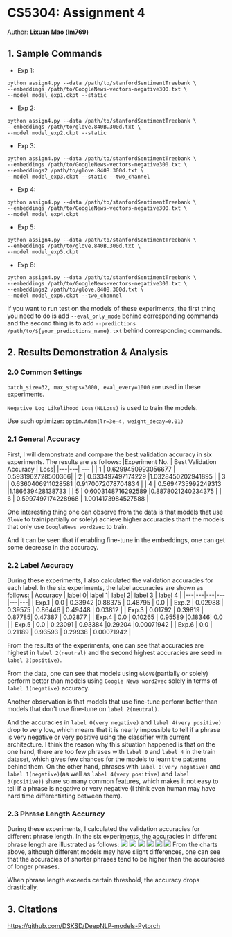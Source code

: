 # CS5304: Assignment 4
Author: **Lixuan Mao (lm769)**

<!-- ## 0. Train Dataset Preprocess
In the train dataset, I find that phrases of `label 2(neutral)` take more than 60% of the whole train dataset, which may make the model hugely biased and predict every phrase as `label 2(neutral)`.

So in order to eliminate such bias, I only used half of the label 2 phrases of the train dataset(randomly picked) while training models in the six experiments. -->
## 1. Sample Commands
- Exp 1:
```
python assign4.py --data /path/to/stanfordSentimentTreebank \
--embeddings /path/to/GoogleNews-vectors-negative300.txt \
--model model_exp1.ckpt --static
```
- Exp 2:
```
python assign4.py --data /path/to/stanfordSentimentTreebank \
--embeddings /path/to/glove.840B.300d.txt \
--model model_exp2.ckpt --static
```
- Exp 3:
```
python assign4.py --data /path/to/stanfordSentimentTreebank \
--embeddings /path/to/GoogleNews-vectors-negative300.txt \
--embeddings2 /path/to/glove.840B.300d.txt \
--model model_exp3.ckpt --static --two_channel
```
- Exp 4:
```
python assign4.py --data /path/to/stanfordSentimentTreebank \
--embeddings /path/to/GoogleNews-vectors-negative300.txt \
--model model_exp4.ckpt
```
- Exp 5:
```
python assign4.py --data /path/to/stanfordSentimentTreebank \
--embeddings /path/to/glove.840B.300d.txt \
--model model_exp5.ckpt
```
- Exp 6:
```
python assign4.py --data /path/to/stanfordSentimentTreebank \
--embeddings /path/to/GoogleNews-vectors-negative300.txt \
--embeddings2 /path/to/glove.840B.300d.txt \
--model model_exp6.ckpt --two_channel
```
If you want to run test on the models of these experiments, the first thing you need to do is add `--eval_only_mode` behind corresponding commands and the second thing is to add `--predictions /path/to/${your_predictions_name}.txt` behind corresponding commands.

## 2. Results Demonstration & Analysis
### 2.0 Common Settings
`batch_size=32, max_steps=3000, eval_every=1000` are used in these experiments.

`Negative Log Likelihood Loss(NLLoss)` is used to train the models.

Use such optimizer:
`optim.Adam(lr=3e-4, weight_decay=0.01)`

### 2.1 General Accuracy


First, I will demonstrate and compare the best validation accuracy in six experiments.
The results are as follows:
|Experiment No.   | Best Validation Accuracy  | Loss|
|---|---| --- |
| 1  | 0.6299450993056677 | 0.5931962728500366|
| 2  | 0.633497497174229  |1.0328450202941895 |
| 3  | 0.6360406911028581 |0.9170072078704834 |
| 4  | 0.5694735992249313  |1.186639428138733 |
| 5  | 0.6003148716292589  |0.8878021240234375 |
| 6  | 0.5997497174228968  | 1.0014173984527588 |

One interesting thing one can observe from the data is that models that use `GloVe` to train(partially or solely) achieve higher accuracies thant the models that only use `GoogleNews word2vec` to train.

And it can be seen that if enabling fine-tune in the embeddings, one can get some decrease in the accuracy.

### 2.2 Label Accuracy
During these experiments, I also calculated the validation accuracies for each label. In the six experiments, the label accuracies are shown as follows:
| Accuracy  | label 0| label 1| label 2| label 3  | label 4  |
|---|---|---|---|---|---|
| Exp.1  | 0.0  |  0.33942 |0.88375 | 0.48795  |  0.0 |
| Exp.2  | 0.02988  | 0.39575  | 0.86446  | 0.49448  | 0.03812  |
| Exp.3  | 0.01792  | 0.39819  | 0.87785|  0.47387  | 0.02877 |
| Exp.4  | 0.0   | 0.10265  | 0.95589  |0.18346| 0.0  |
| Exp.5  | 0.0   | 0.23091  | 0.93384  |0.29204  |0.00071942    |
| Exp.6  | 0.0   | 0.21189  | 0.93593  | 0.29938 | 0.00071942  |

From the results of the experiments, one can see that accuracies are highest in `label 2(neutral)` and the second highest accuracies are seed in `label 3(positive)`.

From the data, one can see that models using `GloVe`(partially or solely) perform better than models using `Google News word2vec` solely in terms of `label 1(negative)` accuracy.

Another observation is that models that use fine-tune perform better than models that don't use fine-tune on `label 2(neutral)`.

And the accuracies in `label 0(very negative)` and `label 4(very positive)` drop to very low, which means that it is nearly impossible to tell if a phrase is very negative or very positive using the classifier with current architecture.
I think the reason why this situation happened is that on the one hand, there are too few phrases with `label 0` and `label 4` in the train dataset, which gives few chances for the models to learn the patterns behind them. On the other hand, phrases with `label 0(very negative)` and `label 1(negative)`(as well as `label 4(very positive)` and `label 3(positive)`) share so many common features, which makes it not easy to tell if a phrase is negative or very negative (I think even human may have hard time differentiating between them).

### 2.3 Phrase Length Accuracy
During these experiments, I calculated the validation accuracies for different phrase length. In the six experiments, the accuracies in different phrase length are illustrated as follows:
![](Experiment1.png)
![](Experiment2.png)
![](Experiment3.png)
![](Experiment4.png)
![](Experiment5.png)
![](Experiment6.png)
From the charts above, although different models may have slight differences, one can see that the accuracies of shorter phrases tend to be higher than the accuracies of longer phrases.

When phrase length exceeds certain threshold, the accuracy drops drastically.
## 3. Citations
https://github.com/DSKSD/DeepNLP-models-Pytorch

<!--stackedit_data:
eyJoaXN0b3J5IjpbLTEyMDEyMDQ3OTNdfQ==
-->